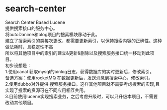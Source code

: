 # search-center
Search Center  Based Lucene<br>
提供搜索接口的服务中心。<br>
将autoDanime和blog项目的搜索模块移动于此。<br>
建立了搜索索引的类每次更改，都需要更新索引，以保持搜索内容的正确性。这种做法耗时，且稳定性不高<br>
所以将其他项目中的索引的建立&更新&删除以及搜索服务接口统一移动到此项目。<br>
初步设想是： <br>
1.使用canal 获取mysql的binlog日志，获得数据库的实时更新后，修改索引。<br>
  备选方案：使用rocketMQ 在数据更新后，发送消息到搜索中心，修改索引。<br>
2.使用dubbo对外提供 搜索服务接口。这样其他项目就不需要考虑搜索的实现,且实现了搜索的资源可在不同应用相互共用。<br>
3.目前使用lucene实现搜索业务，之后考虑升级时，可以只升级本项目，不需要改动其他项目。






